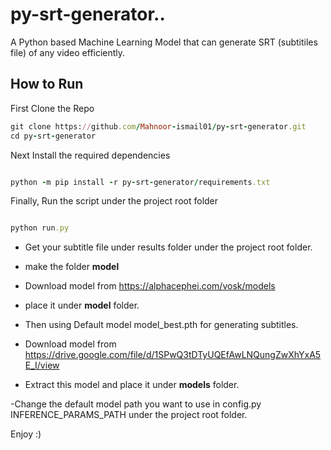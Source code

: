 # py-srt-generator..
A Python based Machine Learning Model that can generate SRT (subtitiles file) of any video efficiently.

## How to Run

First Clone the Repo
```ruby
git clone https://github.com/Mahnoor-ismail01/py-srt-generator.git
cd py-srt-generator
```


Next Install the required dependencies
```ruby

python -m pip install -r py-srt-generator/requirements.txt
```

Finally, Run the script under the project root folder
```ruby

python run.py
```

- Get your subtitle file under results folder under the project root folder.
- make the folder  **model**
- Download model from https://alphacephei.com/vosk/models
- place it under **model** folder.

- Then using Default model model_best.pth for generating subtitles. 
- Download model from https://drive.google.com/file/d/1SPwQ3tDTyUQEfAwLNQungZwXhYxA5E_I/view
- Extract this model and place it under **models** folder.


-Change the default model path you want to use in config.py INFERENCE_PARAMS_PATH under the project root folder.


Enjoy  :)


